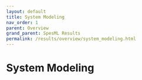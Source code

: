 ```yaml
---
layout: default
title: System Modeling
nav_order: 1
parent: Overview
grand_parent: SpesML Results
permalink: /results/overview/system_modeling.html
---
```

# System Modeling
